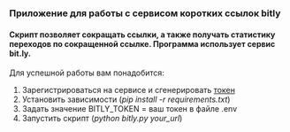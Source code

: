 ### Приложение для работы c сервисом коротких ссылок bitly
#### Скрипт позволяет сокращать ссылки, а также получать статистику переходов по сокращенной ссылке. Программа использует сервис bit.ly.
Для успешной работы вам понадобится:
1.  Зарегистрироваться на сервисе и сгенерировать [токен](https://dev.bitly.com/)
2. Установить зависимости (*pip install -r requirements.txt*)
3. Задать значение BITLY_TOKEN = ваш токен в файле .env  
4. Запустить скрипт (*python bitly.py your_url*)
